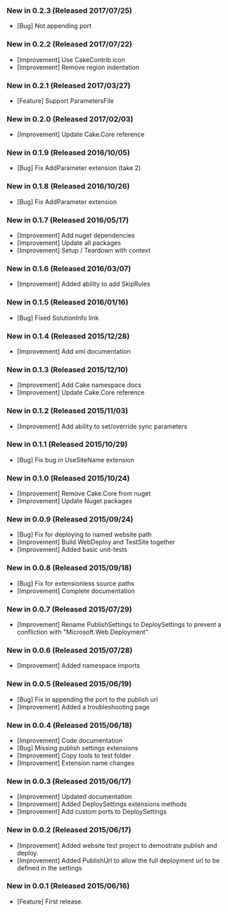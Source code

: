 ### New in 0.2.3 (Released 2017/07/25)
* [Bug] Not appending port

### New in 0.2.2 (Released 2017/07/22)
* [Improvement] Use CakeContrib icon
* [Improvement] Remove region indentation

### New in 0.2.1 (Released 2017/03/27)
* [Feature] Support ParametersFile

### New in 0.2.0 (Released 2017/02/03)
* [Improvement] Update Cake.Core reference

### New in 0.1.9 (Released 2016/10/05)
* [Bug] Fix AddParameter extension (take 2)

### New in 0.1.8 (Released 2016/10/26)
* [Bug] Fix AddParameter extension

### New in 0.1.7 (Released 2016/05/17)
* [Improvement] Add nuget dependencies
* [Improvement] Update all packages
* [Improvement] Setup / Teardown with context

### New in 0.1.6 (Released 2016/03/07)
* [Improvement] Added ability to add SkipRules

### New in 0.1.5 (Released 2016/01/16)
* [Bug] Fixed SolutionInfo link

### New in 0.1.4 (Released 2015/12/28)
* [Improvement] Add xml documentation

### New in 0.1.3 (Released 2015/12/10)
* [Improvement] Add Cake namespace docs
* [Improvement] Update Cake.Core reference

### New in 0.1.2 (Released 2015/11/03)
* [Improvement] Add ability to set/override sync parameters

### New in 0.1.1 (Released 2015/10/29)
* [Bug] Fix bug in UseSiteName extension

### New in 0.1.0 (Released 2015/10/24)
* [Improvement] Remove Cake.Core from nuget
* [Improvement] Update Nuget packages

### New in 0.0.9 (Released 2015/09/24)
* [Bug] Fix for deploying to named website path
* [Improvement] Build WebDeploy and TestSite together
* [Improvement] Added basic unit-tests

### New in 0.0.8 (Released 2015/09/18)
* [Bug] Fix for extensionless source paths
* [Improvement] Complete documentation

### New in 0.0.7 (Released 2015/07/29)
* [Improvement] Rename PublishSettings to DeploySettings to prevent a confliction with "Microsoft.Web.Deployment"

### New in 0.0.6 (Released 2015/07/28)
* [Improvement] Added namespace imports

### New in 0.0.5 (Released 2015/06/19)
* [Bug] Fix in appending the port to the publish url
* [Improvement] Added a troubleshooting page

### New in 0.0.4 (Released 2015/06/18)
* [Improvement] Code documentation
* [Bug] Missing publish settings extensions
* [Improvement] Copy tools to test folder
* [Improvement] Extension name changes

### New in 0.0.3 (Released 2015/06/17)
* [Improvement] Updated documentation
* [Improvement] Added DeploySettings extensions methods
* [Improvement] Add custom ports to DeploySettings

### New in 0.0.2 (Released 2015/06/17)
* [Improvement] Added website test project to demostrate publish and deploy.
* [Improvement] Added PublishUrl to allow the full deployment url to be defined in the settings

### New in 0.0.1 (Released 2015/06/16)
* [Feature] First release.